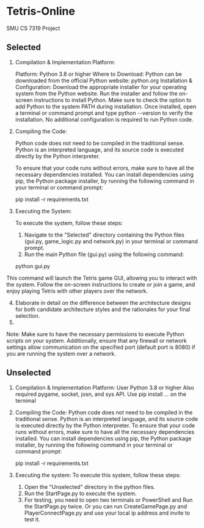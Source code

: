 # Tetris-Online
SMU CS 7319 Project


## Selected
1) Compilation & Implementation Platform:

    Platform: Python 3.8 or higher
    Where to Download: Python can be downloaded from the official Python website: python.org
    Installation & Configuration:
        Download the appropriate installer for your operating system from the Python website.
        Run the installer and follow the on-screen instructions to install Python.
        Make sure to check the option to add Python to the system PATH during installation.
        Once installed, open a terminal or command prompt and type python --version to verify the installation.
        No additional configuration is required to run Python code.

2) Compiling the Code:

    Python code does not need to be compiled in the traditional sense. Python is an interpreted language, and its source code is executed directly by the Python interpreter.

    To ensure that your code runs without errors, make sure to have all the necessary dependencies installed. You can install dependencies using pip, the Python package installer, by running the following command in your terminal or command prompt:


    pip install -r requirements.txt

3) Executing the System:

    To execute the system, follow these steps:
    1) Navigate to the "Selected" directory containing the Python files (gui.py, game_logic.py and network.py) in your terminal or command prompt.
    2) Run the main Python file (gui.py) using the following command:


    python gui.py

This command will launch the Tetris game GUI, allowing you to interact with the system. Follow the on-screen instructions to create or join a game, and enjoy playing Tetris with other players over the network.

4) Elaborate in detail on the difference between the architecture designs for both candidate architecture styles and the rationales for your final selection.
5) 
Note: Make sure to have the necessary permissions to execute Python scripts on your system. Additionally, ensure that any firewall or network settings allow communication on the specified port (default port is 8080) if you are running the system over a network.


## Unselected
1) Compilation & Implementation Platform:
   User Python 3.8 or higher
   Also required pygame, socket, josn, and sys API.
   Use pip install ... on the ternimal
   
2) Compiling the Code:
   Python code does not need to be compiled in the traditional sense. Python is an interpreted language, and its source code is executed directly by the Python interpreter.
   To ensure that your code runs without errors, make sure to have all the necessary dependencies installed. You can install dependencies using pip, the Python package installer, by running the following     command in your terminal or command prompt:

    pip install -r requirements.txt

3) Executing the system:
   To execute this system, follow these steps:
   1) Open the "Unselected" directory in the python files.
   2) Run the StartPage.py to execute the system.
   3) For testing, you need to open two terminals or PowerShell and Run the StartPage.py twice. Or you can run CreateGamePage.py and PlayerConnectPage.py and use your local ip address and invite to test it. 
   
